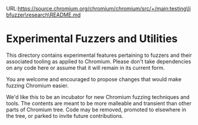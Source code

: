 URL:https://source.chromium.org/chromium/chromium/src/+/main:testing\libfuzzer\research\README.md
# Experimental Fuzzers and Utilities

This directory contains experimental features pertaining to fuzzers and their
associated tooling as applied to Chromium. Please don't take dependencies on any
code here or assume that it will remain in its current form.

You are welcome and encouraged to propose changes that would make fuzzing
Chromium easier.

We'd like this to be an incubator for new Chromium fuzzing techniques and tools.
The contents are meant to be more malleable and transient than other parts of
Chromium tree. Code may be removed, promoted to elsewhere in the tree, or parked
to invite future contributions.
